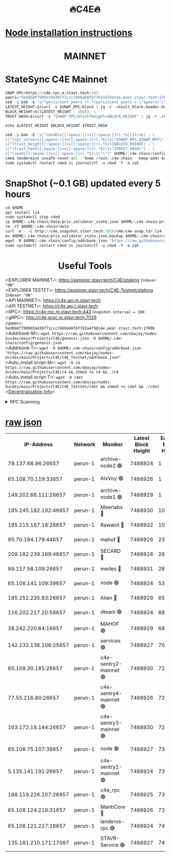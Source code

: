<h1 align="center"> 🔥C4E🔥</h1>

[Node installation instructions](https://github.com/obajay/nodes-Guides/tree/main/Projects/C4E)
=

<h1 align="center"> MAINNET</h1>

# StateSync C4E Mainnet
```python
SNAP_RPC=https://c4e.rpc.m.stavr.tech:443
peers="5ed0b8f7989d34438f71ccc74b0ab0fbf763a475@c4e.peer.stavr.tech:17096"
sed -i.bak -e "s/^persistent_peers *=.*/persistent_peers = \"$peers\"/" $HOME/.c4e-chain/config/config.toml
LATEST_HEIGHT=$(curl -s $SNAP_RPC/block | jq -r .result.block.header.height); \
BLOCK_HEIGHT=$((LATEST_HEIGHT - 100)); \
TRUST_HASH=$(curl -s "$SNAP_RPC/block?height=$BLOCK_HEIGHT" | jq -r .result.block_id.hash)

echo $LATEST_HEIGHT $BLOCK_HEIGHT $TRUST_HASH

sed -i.bak -E "s|^(enable[[:space:]]+=[[:space:]]+).*$|\1true| ; \
s|^(rpc_servers[[:space:]]+=[[:space:]]+).*$|\1\"$SNAP_RPC,$SNAP_RPC\"| ; \
s|^(trust_height[[:space:]]+=[[:space:]]+).*$|\1$BLOCK_HEIGHT| ; \
s|^(trust_hash[[:space:]]+=[[:space:]]+).*$|\1\"$TRUST_HASH\"| ; \
s|^(seeds[[:space:]]+=[[:space:]]+).*$|\1\"\"|" $HOME/.c4e-chain/config/config.toml
c4ed tendermint unsafe-reset-all --home /root/.c4e-chain --keep-addr-book
sudo systemctl restart c4ed && journalctl -u c4ed -f -o cat
```
# SnapShot (~0.1 GB) updated every 5 hours
```python
cd $HOME
apt install lz4
sudo systemctl stop c4ed
cp $HOME/.c4e-chain/data/priv_validator_state.json $HOME/.c4e-chain/priv_validator_state.json.backup
rm -rf $HOME/.c4e-chain/data
curl -o - -L http://c4e.snapshot.stavr.tech:1018/c4e/c4e-snap.tar.lz4 | lz4 -c -d - | tar -x -C $HOME/.c4e-chain --strip-components 2
mv $HOME/.c4e-chain/priv_validator_state.json.backup $HOME/.c4e-chain/data/priv_validator_state.json
wget -O $HOME/.c4e-chain/config/addrbook.json "https://raw.githubusercontent.com/obajay/nodes-Guides/main/Projects/C4E/addrbook.json"
sudo systemctl restart c4ed && journalctl -u c4ed -f -o cat
```
 <h1 align="center"> Useful Tools</h1>

🔥EXPLORER MAINNET🔥:  https://explorer.stavr.tech/C4E/staking            `Indexer "ON"` \
🔥EXPLORER TESTET🔥:   https://explorer.stavr.tech/C4E-Testnet/staking     `Indexer "ON"` \
🔥API MAINNET🔥:       https://c4e.api.m.stavr.tech \
🔥API TESTNET🔥:       https://c4e.api.t.stavr.tech \
🔥RPC🔥:               https://c4e.rpc.m.stavr.tech:443                  `Snapshot-interval = 100` \
🔥gRPC🔥:              http://c4e.grpc.m.stavr.tech:7029 \
🔥peer🔥:              `5ed0b8f7989d34438f71ccc74b0ab0fbf763a475@c4e.peer.stavr.tech:17096` \
🔥Addrbook-M🔥:    ```wget https://raw.githubusercontent.com/obajay/nodes-Guides/main/Projects/C4E/genesis.json -O $HOME/.c4e-chain/config/genesis.json``` \
🔥Addrbook-T🔥:    ```wget -O $HOME/.c4e-chain/config/addrbook.json "https://raw.githubusercontent.com/obajay/nodes-Guides/main/Projects/C4E/C4E_Testnet/addrbook.json"``` \
🔥Auto_install script-M🔥: ```wget -O c4 https://raw.githubusercontent.com/obajay/nodes-Guides/main/Projects/C4E/c4 && chmod +x c4 && ./c4``` \
🔥Auto_install script-T🔥: ```wget -O c4et https://raw.githubusercontent.com/obajay/nodes-Guides/main/Projects/C4E/C4E_Testnet/c4et && chmod +x c4et && ./c4et``` \
🔥[Decentralization Info](https://github.com/obajay/StateSync-snapshots/tree/main/Projects/C4E/Decentralization)🔥




<details>
<summary>RPC Scanning</summary>

<h2 align="center"> We scan nodes in real time every 4 hours. And we provide the final result of RPC endpoints.
We cannot influence the operation of these nodes in any way. </h2>


```python
If Voting Power is higher than 0 --> then the Node is a validator of the network and may be subject to attack and be a potential threat to the chain.
```
```python
We marked such validators with a red symbol
```

</details>

[raw json](https://rpc-check.c4e.stavr.tech/c4e/rpc-c4e-result.json)
=



<table><tr><th>IP-Address</th><th>Network</th><th>Moniker</th><th>Latest Block Height</th><th>Earliest Block Height</th><th>Catching Up</th><th>Tx Index</th><th>Voting Power</th><th>Scan Time</th></tr><tr><td>79.137.68.96:26657</td><td>perun-1</td><td>archive-node2 🟢</td><td>7488924</td><td>1</td><td>False</td><td>on</td><td>0</td><td>2024-03-07T20:02:29.696955739UTC</td></tr><tr><td>65.108.70.119:33657</td><td>perun-1</td><td>AlxVoy 🟢</td><td>7488926</td><td>1</td><td>False</td><td>on</td><td>0</td><td>2024-03-07T20:02:43.908776686UTC</td></tr><tr><td>149.202.66.111:26657</td><td>perun-1</td><td>archive-node1 🟢</td><td>7488929</td><td>1</td><td>False</td><td>on</td><td>0</td><td>2024-03-07T20:03:00.236153530UTC</td></tr><tr><td>185.245.182.192:46657</td><td>perun-1</td><td>Meerlabs 🔴</td><td>7488930</td><td>1051501</td><td>False</td><td>on</td><td>344615</td><td>2024-03-07T20:03:05.320451101UTC</td></tr><tr><td>185.215.167.18:26657</td><td>perun-1</td><td>Rawalot 🔴</td><td>7488932</td><td>1090501</td><td>False</td><td>on</td><td>450091</td><td>2024-03-07T20:03:18.445056705UTC</td></tr><tr><td>95.70.184.178:44657</td><td>perun-1</td><td>mahof 🔴</td><td>7488926</td><td>2342001</td><td>False</td><td>off</td><td>1356400</td><td>2024-03-07T20:02:43.260316898UTC</td></tr><tr><td>209.182.239.169:46657</td><td>perun-1</td><td>SECARD 🔴</td><td>7488928</td><td>2616101</td><td>False</td><td>off</td><td>749308</td><td>2024-03-07T20:02:55.602951298UTC</td></tr><tr><td>89.117.58.109:26657</td><td>perun-1</td><td>medes 🔴</td><td>7488931</td><td>2826001</td><td>False</td><td>off</td><td>891025</td><td>2024-03-07T20:03:12.044105086UTC</td></tr><tr><td>65.108.141.109:39657</td><td>perun-1</td><td>node 🟢</td><td>7488924</td><td>5303301</td><td>False</td><td>on</td><td>0</td><td>2024-03-07T20:02:32.072391291UTC</td></tr><tr><td>185.252.235.83:26657</td><td>perun-1</td><td>Alien 🔴</td><td>7488929</td><td>6502501</td><td>False</td><td>on</td><td>648215</td><td>2024-03-07T20:03:00.564891453UTC</td></tr><tr><td>116.202.217.20:56657</td><td>perun-1</td><td>dteam 🟢</td><td>7488924</td><td>6800901</td><td>False</td><td>on</td><td>0</td><td>2024-03-07T20:02:29.342204727UTC</td></tr><tr><td>38.242.220.64:16657</td><td>perun-1</td><td>MAHOF 🟢</td><td>7488929</td><td>6885501</td><td>False</td><td>on</td><td>0</td><td>2024-03-07T20:02:57.936096160UTC</td></tr><tr><td>142.132.136.106:25657</td><td>perun-1</td><td>services 🟢</td><td>7488927</td><td>7012001</td><td>False</td><td>on</td><td>0</td><td>2024-03-07T20:02:46.554653314UTC</td></tr><tr><td>65.109.30.185:26657</td><td>perun-1</td><td>c4e-sentry2-mainnet 🟢</td><td>7488930</td><td>7284001</td><td>False</td><td>on</td><td>0</td><td>2024-03-07T20:03:05.010349805UTC</td></tr><tr><td>77.55.216.80:26657</td><td>perun-1</td><td>c4e-sentry4-mainnet 🟢</td><td>7488926</td><td>7297001</td><td>False</td><td>on</td><td>0</td><td>2024-03-07T20:02:43.597361702UTC</td></tr><tr><td>163.172.18.144:26657</td><td>perun-1</td><td>c4e-sentry3-mainnet 🟢</td><td>7488930</td><td>7297001</td><td>False</td><td>on</td><td>0</td><td>2024-03-07T20:03:05.606458889UTC</td></tr><tr><td>65.108.75.107:39657</td><td>perun-1</td><td>node 🟢</td><td>7488927</td><td>7300001</td><td>False</td><td>on</td><td>0</td><td>2024-03-07T20:02:46.896149909UTC</td></tr><tr><td>5.135.141.191:26657</td><td>perun-1</td><td>c4e-sentry1-mainnet 🟢</td><td>7488924</td><td>7300501</td><td>False</td><td>on</td><td>0</td><td>2024-03-07T20:02:28.748254648UTC</td></tr><tr><td>168.119.226.107:26957</td><td>perun-1</td><td>c4e_rpc 🟢</td><td>7488925</td><td>7388925</td><td>False</td><td>on</td><td>0</td><td>2024-03-07T20:02:36.350008882UTC</td></tr><tr><td>65.108.124.219:31657</td><td>perun-1</td><td>MantiCore 🔴</td><td>7488926</td><td>7388926</td><td>False</td><td>off</td><td>729786</td><td>2024-03-07T20:02:42.780420078UTC</td></tr><tr><td>65.108.121.227:16657</td><td>perun-1</td><td>landeros-rpc 🟢</td><td>7488924</td><td>7476001</td><td>False</td><td>on</td><td>0</td><td>2024-03-07T20:02:29.106446543UTC</td></tr><tr><td>135.181.210.171:17097</td><td>perun-1</td><td>STAVR-Service 🟢</td><td>7488927</td><td>7487001</td><td>False</td><td>on</td><td>0</td><td>2024-03-07T20:02:47.200073960UTC</td></tr></table>
